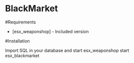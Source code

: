 # BlackMarket

#Requirements
* [esx_weaponshop] - Included version 

#Installation

Import SQL in your database
and
start esx_weaponshop
start esx_blackmarket
